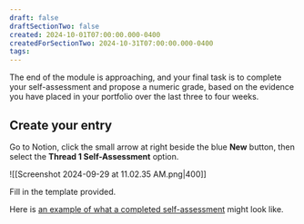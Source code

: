 ```yaml
---
draft: false
draftSectionTwo: false
created: 2024-10-01T07:00:00.000-0400
createdForSectionTwo: 2024-10-31T07:00:00.000-0400
tags:
---
```


The end of the module is approaching, and your final task is to complete your self-assessment and propose a numeric grade, based on the evidence you have placed in your portfolio over the last three to four weeks.

## Create your entry

Go to Notion, click the small arrow at right beside the blue **New** button, then select the **Thread 1 Self-Assessment** option.

![[Screenshot 2024-09-29 at 11.02.35 AM.png|400]]

Fill in the template provided.

Here is [an example of what a completed self-assessment](https://lakefieldcs.notion.site/Thread-1-Self-Assessment-110d4a49de518088a75fe2e73b14fd98) might look like.
